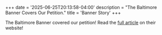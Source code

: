 +++
date = '2025-06-25T20:13:58-04:00'
description = "The Baltimore Banner Covers Our Petition."
title = 'Banner Story'
+++

The Baltimore Banner covered our petition!  Read the [full article](https://www.thebaltimorebanner.com/community/local-news/catonsville-armory-cannabis-incubator-VIKZDB3PLNFQVCULA3U435TR6M/) on their website! 